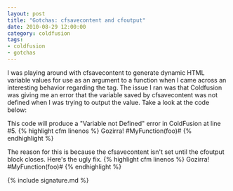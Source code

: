 ```yaml
---
layout: post
title: "Gotchas: cfsavecontent and cfoutput"
date: 2010-08-29 12:00:00
category: coldfusion
tags:
- coldfusion
- gotchas
---
```


I was playing around with cfsavecontent to generate dynamic HTML variable values for use as an argument to a function when I came across an interesting behavior regarding the tag. The issue I ran was that Coldfusion was giving me an error that the variable saved by cfsavecontent was not defined when I was trying to output the value. Take a look at the code below:

This code will produce a "Variable not Defined" error in ColdFusion at line #5.
{% highlight cfm linenos %}
<cfoutput>
  <cfsavecontent variable="foo">
    Gozirra!
  </cfsavecontent>
  #MyFunction(foo)#
</cfoutput>
{% endhighlight %}

The reason for this is because the cfsavecontent isn't set until the cfoutput block closes.
Here's the ugly fix.
{% highlight cfm linenos %}
<cfoutput>
  <cfsavecontent variable="foo">
    Gozirra!
  </cfsavecontent>
</cfoutput>
<cfoutput>
  #MyFunction(foo)#
</cfoutput>
{% endhighlight %}

{% include signature.md %}
